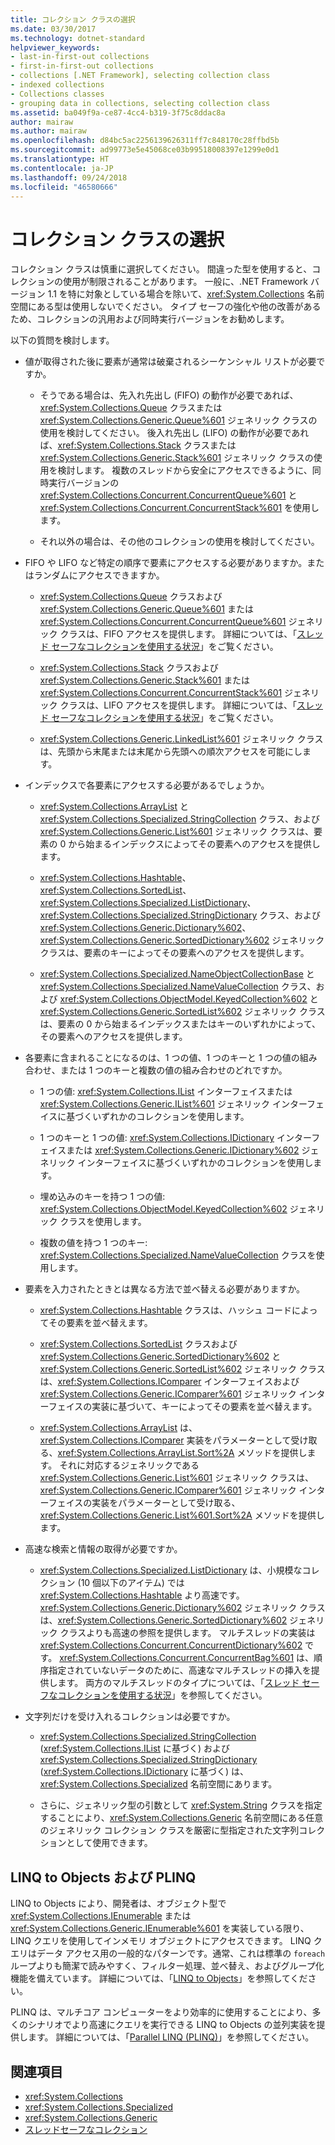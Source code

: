 ```yaml
---
title: コレクション クラスの選択
ms.date: 03/30/2017
ms.technology: dotnet-standard
helpviewer_keywords:
- last-in-first-out collections
- first-in-first-out collections
- collections [.NET Framework], selecting collection class
- indexed collections
- Collections classes
- grouping data in collections, selecting collection class
ms.assetid: ba049f9a-ce87-4cc4-b319-3f75c8ddac8a
author: mairaw
ms.author: mairaw
ms.openlocfilehash: d84bc5ac2256139626311ff7c848170c28ffbd5b
ms.sourcegitcommit: ad99773e5e45068ce03b99518008397e1299e0d1
ms.translationtype: HT
ms.contentlocale: ja-JP
ms.lasthandoff: 09/24/2018
ms.locfileid: "46580666"
---
```

# <a name="selecting-a-collection-class"></a>コレクション クラスの選択
コレクション クラスは慎重に選択してください。 間違った型を使用すると、コレクションの使用が制限されることがあります。 一般に、.NET Framework バージョン 1.1 を特に対象としている場合を除いて、<xref:System.Collections> 名前空間にある型は使用しないでください。 タイプ セーフの強化や他の改善があるため、コレクションの汎用および同時実行バージョンをお勧めします。  
  
 以下の質問を検討します。  
  
-   値が取得された後に要素が通常は破棄されるシーケンシャル リストが必要ですか。  
  
    -   そうである場合は、先入れ先出し (FIFO) の動作が必要であれば、<xref:System.Collections.Queue> クラスまたは <xref:System.Collections.Generic.Queue%601> ジェネリック クラスの使用を検討してください。 後入れ先出し (LIFO) の動作が必要であれば、<xref:System.Collections.Stack> クラスまたは <xref:System.Collections.Generic.Stack%601> ジェネリック クラスの使用を検討します。 複数のスレッドから安全にアクセスできるように、同時実行バージョンの <xref:System.Collections.Concurrent.ConcurrentQueue%601> と <xref:System.Collections.Concurrent.ConcurrentStack%601> を使用します。  
  
    -   それ以外の場合は、その他のコレクションの使用を検討してください。  
  
-   FIFO や LIFO など特定の順序で要素にアクセスする必要がありますか。またはランダムにアクセスできますか。  
  
    -   <xref:System.Collections.Queue> クラスおよび <xref:System.Collections.Generic.Queue%601> または <xref:System.Collections.Concurrent.ConcurrentQueue%601> ジェネリック クラスは、FIFO アクセスを提供します。 詳細については、「[スレッド セーフなコレクションを使用する状況](../../../docs/standard/collections/thread-safe/when-to-use-a-thread-safe-collection.md)」をご覧ください。  
  
    -   <xref:System.Collections.Stack> クラスおよび <xref:System.Collections.Generic.Stack%601> または <xref:System.Collections.Concurrent.ConcurrentStack%601> ジェネリック クラスは、LIFO アクセスを提供します。 詳細については、「[スレッド セーフなコレクションを使用する状況](../../../docs/standard/collections/thread-safe/when-to-use-a-thread-safe-collection.md)」をご覧ください。  
  
    -   <xref:System.Collections.Generic.LinkedList%601> ジェネリック クラスは、先頭から末尾または末尾から先頭への順次アクセスを可能にします。  
  
-   インデックスで各要素にアクセスする必要があるでしょうか。  
  
    -   <xref:System.Collections.ArrayList> と <xref:System.Collections.Specialized.StringCollection> クラス、および <xref:System.Collections.Generic.List%601> ジェネリック クラスは、要素の 0 から始まるインデックスによってその要素へのアクセスを提供します。  
  
    -   <xref:System.Collections.Hashtable>、<xref:System.Collections.SortedList>、<xref:System.Collections.Specialized.ListDictionary>、<xref:System.Collections.Specialized.StringDictionary> クラス、および <xref:System.Collections.Generic.Dictionary%602>、<xref:System.Collections.Generic.SortedDictionary%602> ジェネリック クラスは、要素のキーによってその要素へのアクセスを提供します。  
  
    -   <xref:System.Collections.Specialized.NameObjectCollectionBase> と <xref:System.Collections.Specialized.NameValueCollection> クラス、および <xref:System.Collections.ObjectModel.KeyedCollection%602> と <xref:System.Collections.Generic.SortedList%602> ジェネリック クラスは、要素の 0 から始まるインデックスまたはキーのいずれかによって、その要素へのアクセスを提供します。  
  
-   各要素に含まれることになるのは、1 つの値、1 つのキーと 1 つの値の組み合わせ、または 1 つのキーと複数の値の組み合わせのどれですか。  
  
    -   1 つの値: <xref:System.Collections.IList> インターフェイスまたは <xref:System.Collections.Generic.IList%601> ジェネリック インターフェイスに基づくいずれかのコレクションを使用します。  
  
    -   1 つのキーと 1 つの値: <xref:System.Collections.IDictionary> インターフェイスまたは <xref:System.Collections.Generic.IDictionary%602> ジェネリック インターフェイスに基づくいずれかのコレクションを使用します。  
  
    -   埋め込みのキーを持つ 1 つの値: <xref:System.Collections.ObjectModel.KeyedCollection%602> ジェネリック クラスを使用します。  
  
    -   複数の値を持つ 1 つのキー: <xref:System.Collections.Specialized.NameValueCollection> クラスを使用します。  
  
-   要素を入力されたときとは異なる方法で並べ替える必要がありますか。  
  
    -   <xref:System.Collections.Hashtable> クラスは、ハッシュ コードによってその要素を並べ替えます。  
  
    -   <xref:System.Collections.SortedList> クラスおよび <xref:System.Collections.Generic.SortedDictionary%602> と <xref:System.Collections.Generic.SortedList%602> ジェネリック クラスは、<xref:System.Collections.IComparer> インターフェイスおよび <xref:System.Collections.Generic.IComparer%601> ジェネリック インターフェイスの実装に基づいて、キーによってその要素を並べ替えます。  
  
    -   <xref:System.Collections.ArrayList> は、<xref:System.Collections.IComparer> 実装をパラメーターとして受け取る、<xref:System.Collections.ArrayList.Sort%2A> メソッドを提供します。 それに対応するジェネリックである <xref:System.Collections.Generic.List%601> ジェネリック クラスは、<xref:System.Collections.Generic.IComparer%601> ジェネリック インターフェイスの実装をパラメーターとして受け取る、<xref:System.Collections.Generic.List%601.Sort%2A> メソッドを提供します。  
  
-   高速な検索と情報の取得が必要ですか。  
  
    -   <xref:System.Collections.Specialized.ListDictionary> は、小規模なコレクション (10 個以下のアイテム) では <xref:System.Collections.Hashtable> より高速です。 <xref:System.Collections.Generic.Dictionary%602> ジェネリック クラスは、<xref:System.Collections.Generic.SortedDictionary%602> ジェネリック クラスよりも高速の参照を提供します。 マルチスレッドの実装は <xref:System.Collections.Concurrent.ConcurrentDictionary%602> です。 <xref:System.Collections.Concurrent.ConcurrentBag%601> は、順序指定されていないデータのために、高速なマルチスレッドの挿入を提供します。 両方のマルチスレッドのタイプについては、「[スレッド セーフなコレクションを使用する状況](../../../docs/standard/collections/thread-safe/when-to-use-a-thread-safe-collection.md)」を参照してください。  
  
-   文字列だけを受け入れるコレクションは必要ですか。  
  
    -   <xref:System.Collections.Specialized.StringCollection> (<xref:System.Collections.IList> に基づく) および <xref:System.Collections.Specialized.StringDictionary> (<xref:System.Collections.IDictionary> に基づく) は、<xref:System.Collections.Specialized> 名前空間にあります。  
  
    -   さらに、ジェネリック型の引数として <xref:System.String> クラスを指定することにより、<xref:System.Collections.Generic> 名前空間にある任意のジェネリック コレクション クラスを厳密に型指定された文字列コレクションとして使用できます。  
  
## <a name="linq-to-objects-and-plinq"></a>LINQ to Objects および PLINQ  
 LINQ to Objects により、開発者は、オブジェクト型で <xref:System.Collections.IEnumerable> または <xref:System.Collections.Generic.IEnumerable%601> を実装している限り、LINQ クエリを使用してインメモリ オブジェクトにアクセスできます。 LINQ クエリはデータ アクセス用の一般的なパターンです。通常、これは標準の `foreach` ループよりも簡潔で読みやすく、フィルター処理、並べ替え、およびグループ化機能を備えています。 詳細については、「[LINQ to Objects](https://msdn.microsoft.com/library/73cafe73-37cf-46e7-bfa7-97c7eea7ced9)」を参照してください。  
  
 PLINQ は、マルチコア コンピューターをより効率的に使用することにより、多くのシナリオでより高速にクエリを実行できる LINQ to Objects の並列実装を提供します。 詳細については、「[Parallel LINQ (PLINQ)](../../../docs/standard/parallel-programming/parallel-linq-plinq.md)」を参照してください。  
  
## <a name="see-also"></a>関連項目

- <xref:System.Collections>  
- <xref:System.Collections.Specialized>  
- <xref:System.Collections.Generic>  
- [スレッドセーフなコレクション](../../../docs/standard/collections/thread-safe/index.md)
